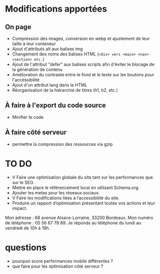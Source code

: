 # Modifications apportées

## On page

- Compression des images, conversion en webp et ajustement de leur taille à leur conteneur
- Ajout d'attributs alt aux balises img
- Changement des noms des balises HTML (```<div> vers <main> <nav> <section> etc.```) 
- Ajout de l'attribut "defer" aux balises scripts afin d'éviter le blocage de la génération de contenu
- Amélioration du contraste entre le fond et le texte sur les boutons pour l'accessibilité
- Ajout d'un attribut lang dans le HTML
- Réorganisation de la hiérarchie de titres (h1, h2, etc.)


## À faire à l'export du code source 

- Minifier le code

## À faire côté serveur 

- permettre la compression des ressources via gzip



# TO DO

- V Faire une optimisation globale du site tant sur les performances que sur le SEO.
- Mettre en place le référencement local en utilisant Schema.org.
- Ajouter les metas pour les réseaux sociaux.
- V Faire les modifications liées à l’accessibilité du site.
- Produire un rapport d’optimisation présentant toutes vos actions et leur impact.

Mon adresse : 68 avenue Alsace-Lorraine, 33200 Bordeaux.
Mon numéro de téléphone : 05 56 67 78 89.
Je réponds au téléphone du lundi au vendredi de 10h à 19h.


# questions 

- pourquoi score performances mobile différentes ?
- que faire pour les optimisation côté serveur ?